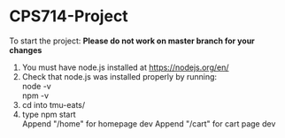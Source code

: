 # CPS714-Project

To start the project:
<b>Please do not work on master branch for your changes </b>
1) You must have node.js installed at https://nodejs.org/en/
2) Check that node.js was installed properly by running: <br />
  node -v <br />
  npm -v <br />
3) cd into tmu-eats/ 
4) type npm start <br/>
Append "/home" for homepage dev
Append "/cart" for cart page dev